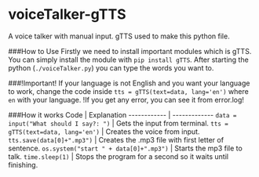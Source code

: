 # voiceTalker-gTTS
A voice talker with manual input. gTTS used to make this python file.

###How to Use
Firstly we need to install important modules which is gTTS. You can simply install the module with `pip install gTTS`.
After starting the python (`./voiceTalker.py`) you can type the words you want to.

###!Important!
If your language is not English and you want your language to work, change the code inside `tts = gTTS(text=data, lang='en')` where `en` with your language.
!If you get any error, you can see it from error.log!

###How it works
Code | Explanation
------------ | -------------
`data = input("What should I say?: ")` | Gets the input from terminal.
`tts = gTTS(text=data, lang='en')` | Creates the voice from input.
`tts.save(data[0]+".mp3")` | Creates the .mp3 file with first letter of sentence.
`os.system("start " + data[0]+".mp3")` | Starts the mp3 file to talk.
`time.sleep(1)` | Stops the program for a second so it waits until finishing.
